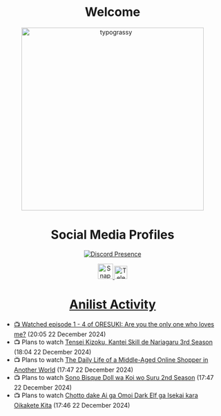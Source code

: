 <div align="center">

# Welcome
<a href="https://github.com/kawarimidoll/typograssy">
    <img alt="typograssy" src="https://typograssy.deno.dev/api?text=%E3%82%88%E3%81%86%E3%81%93%E3%81%9D%E3%81%BF%E3%81%AA%E3%81%95%E3%82%93%20-%20Sheby--&&l0=none&l1=82d9d0&l2=027353&l3=038c4c&l4=01402e&bg=none&frame=none&speed=100&comment=" width="421.99">
</a>

</div>

<div align="center">

# Social Media Profiles

[![Discord Presence](https://lanyard.cnrad.dev/api/612532963938271232)](https://discord.com/users/612532963938271232)


<a href="https://www.snapchat.com/add/a.sheby" title="Snapchat Profile">
    <img src="https://www.freepnglogos.com/uploads/snapchat-logo-png-0.png" width="35" alt="Snapchat Logo" />


<a href="https://t.me/ASheby" title="Telegram Profile">
    <img src="https://www.freepnglogos.com/uploads/telegram-logo-png-0.png" width="30" alt="Telegram Logo" />


</div>

<div align="center">

# Anilist Activity

</div>

<!-- ANILIST_ACTIVITY:start -->

-   📺 Watched episode 1 - 4 of [ORESUKI: Are you the only one who loves me?](https://anilist.co/anime/104464) (20:05 22 December 2024)
-   📺 Plans to watch [Tensei Kizoku, Kantei Skill de Nariagaru 3rd Season](https://anilist.co/anime/185756) (18:04 22 December 2024)
-   📺 Plans to watch [The Daily Life of a Middle-Aged Online Shopper in Another World](https://anilist.co/anime/180292) (17:47 22 December 2024)
-   📺 Plans to watch [Sono Bisque Doll wa Koi wo Suru 2nd Season](https://anilist.co/anime/154768) (17:47 22 December 2024)
-   📺 Plans to watch [Chotto dake Ai ga Omoi Dark Elf ga Isekai kara Oikakete Kita](https://anilist.co/anime/180829) (17:46 22 December 2024)

<!-- ANILIST_ACTIVITY:end -->
